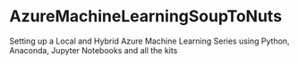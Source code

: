 # AzureMachineLearningSoupToNuts
Setting up a Local and Hybrid Azure Machine Learning Series using Python, Anaconda, Jupyter Notebooks and all the kits
